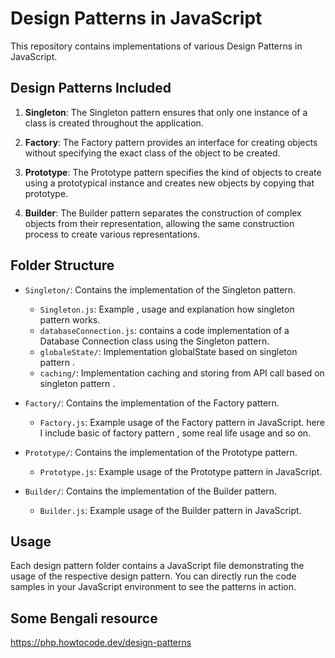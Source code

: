 # Design Patterns in JavaScript

This repository contains implementations of various Design Patterns in JavaScript.

## Design Patterns Included

1. **Singleton**: The Singleton pattern ensures that only one instance of a class is created throughout the application.

2. **Factory**: The Factory pattern provides an interface for creating objects without specifying the exact class of the object to be created.

3. **Prototype**: The Prototype pattern specifies the kind of objects to create using a prototypical instance and creates new objects by copying that prototype.

4. **Builder**: The Builder pattern separates the construction of complex objects from their representation, allowing the same construction process to create various representations.

## Folder Structure

- `Singleton/`: Contains the implementation of the Singleton pattern.
  - `Singleton.js`: Example , usage and explanation how singleton pattern works.
  - `databaseConnection.js`: contains a code implementation of a Database Connection class using the Singleton pattern.
  - `globaleState/`: Implementation globalState based on singleton pattern .
  - `caching/`: Implementation caching and storing from API call based on singleton pattern .
  

- `Factory/`: Contains the implementation of the Factory pattern.
  - `Factory.js`: Example usage of the Factory pattern in JavaScript. here I include basic of factory pattern , some real life usage and so on. 

- `Prototype/`: Contains the implementation of the Prototype pattern.
  - `Prototype.js`: Example usage of the Prototype pattern in JavaScript.

- `Builder/`: Contains the implementation of the Builder pattern.
  - `Builder.js`: Example usage of the Builder pattern in JavaScript.

## Usage

Each design pattern folder contains a JavaScript file demonstrating the usage of the respective design pattern. You can directly run the code samples in your JavaScript environment to see the patterns in action.


## Some Bengali resource
https://php.howtocode.dev/design-patterns